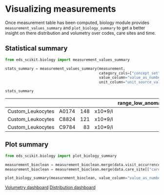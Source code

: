 # Visualizing measurements 

Once measurement table has been computed, biology module provides ```measurement_values_summary``` and ```plot_biology_summary``` to get a better insight on there distribution and volumetry over codes, care sites and time.

## Statistical summary

```python
from eds_scikit.biology import measurement_values_summary

stats_summary = measurement_values_summary(measurement, 
                                           category_cols=["concept_set", "GLIMS_ANABIO_concept_code", "GLIMS_LOINC_concept_code"], 
                                           value_column="value_as_number", 
                                           unit_column="unit_source_value")

stats_summary

```

|                   |       |     |         |   range_low_anomaly_count |   range_high_anomaly_count |   measurement_count |   value_as_number_count |   value_as_number_mean |   value_as_number_std |   value_as_number_min |   value_as_number_25% |   value_as_number_50% |   value_as_number_75% |   value_as_number_max |
|:------------------|:------|----:|:--------|--------------------------:|---------------------------:|--------------------:|------------------------:|-----------------------:|----------------------:|----------------------:|----------------------:|----------------------:|----------------------:|----------------------:|
| Custom_Leukocytes | A0174 | 148 | x10*9/l |                       813 |                       1099 |               11857 |                   11857 |                     21 |                    18 |                     0 |                    25 |                    50 |                    75 |                   100 |
| Custom_Leukocytes | C8824 | 121 | x10*9/l |                      1166 |                       1196 |               11821 |                   11821 |                     20 |                    20 |                     0 |                    25 |                    50 |                    75 |                   100 |
| Custom_Leukocytes | C9784 |  83 | x10*9/l |                       935 |                        902 |               11082 |                   11082 |                     10 |                    16 |                     0 |                    25 |                    50 |                    75 |                   100 |


## Plot summary

```python
from eds_scikit.biology import plot_biology_summary

measurement_bioclean = measurement_bioclean.merge(data.visit_occurrence[["care_site_id", "visit_occurrence_id"]], on="visit_occurrence_id")
measurement_bioclean = measurement_bioclean.merge(data.care_site[["care_site_id", "care_site_short_name"]], on="care_site_id")

plot_biology_summary(measurement_bioclean, value_column="value_as_number")

```

[Volumetry dashboard](../../_static/biology/viz/interactive_volumetry.html) 
[Distribution dashboard](../../_static/biology/viz/interactive_distribution.html)